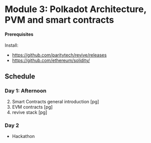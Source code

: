 # Module 3: Polkadot Architecture, PVM and smart contracts

#### Prerequisites

Install:

- <https://github.com/paritytech/revive/releases>
- <https://github.com/ethereum/solidity/>

## Schedule

### Day 1: Afternoon

2. Smart Contracts general introduction [pg]
3. EVM contracts [pg]
7. revive stack [pg]

### Day 2

- Hackathon

